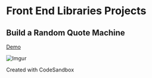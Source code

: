 # Front End Libraries Projects

## Build a Random Quote Machine

[Demo](https://csb-lujxt.vercel.app/)

![Imgur](https://i.imgur.com/zxoDwbR.png)

Created with CodeSandbox
